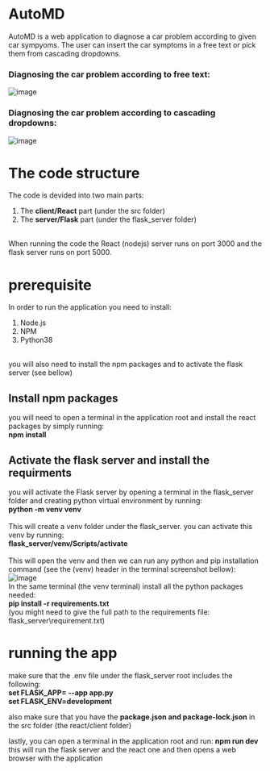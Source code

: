 # AutoMD

AutoMD is a web application to diagnose a car problem according to given car sympyoms.
The user can insert the car symptoms in a free text or pick them from cascading dropdowns.

### Diagnosing the car problem according to free text:
![image](https://user-images.githubusercontent.com/99175298/214261401-54df7e4c-0b29-4a15-a8ca-8d907d1c3e2b.png)

### Diagnosing the car problem according to cascading dropdowns:
![image](https://user-images.githubusercontent.com/99175298/214261511-884c3542-7f10-4054-9266-f7e404988a16.png)

# The code structure
The code is devided into two main parts: 
1. The **client/React** part (under the src folder) 
2. The **server/Flask** part (under the flask_server folder)
<br/>
When running the code the React (nodejs) server runs on port 3000 and the flask server runs on port 5000.

# prerequisite 
In order to run the application you need to install:
1. Node.js
2. NPM
3. Python38
<br/>
you will also need to install the npm packages and to activate the flask server (see bellow) 

## Install npm packages 
you will need to open a terminal in the application root and install the react packages by simply running: <br/>
**npm install**

## Activate the flask server and install the requirments 
you will activate the Flask server by opening a terminal in the flask_server folder and creating python virtual environment by running: <br/>
**python -m venv venv**  <br/>
 <br/>
This will create a venv folder under the flask_server. you can activate this venv by running:  <br/>
**flask_server/venv/Scripts/activate**  <br/>
 <br/>
This will open the venv and then we can run any python and pip installation command (see the (venv) header in the terminal screenshot bellow): <br/>
![image](https://user-images.githubusercontent.com/99175298/214264559-28b9697a-ae11-4387-8ad3-d3884f84aa69.png)
 <br/>
In the same terminal (the venv terminal) install all the python packages needed:  <br/>
**pip install -r requirements.txt**  <br/> (you might need to give the full path to the requirements file: flask_server\requirement.txt)

# running the app
make sure that the .env file under the flask_server root includes the following: <br/>
**set FLASK_APP= --app app.py** <br/>
**set FLASK_ENV=development** <br/>

also make sure that you have the **package.json and package-lock.json** in the src folder (the react/client folder)

lastly, you can open a terminal in the application root and run: 
**npm run dev**
this will run the flask server and the react one and then opens a web browser with the application 

